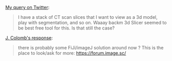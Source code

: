 [My query on Twitter](https://twitter.com/MikeTaylor/status/1295482998364737538):

> I have a stack of CT scan slices that I want to view as a 3d model, play with segmentation, and so on. Waaay backm 3d Slicer seemed to be best free tool for this. Is that still the case?

[J. Colomb's response](https://twitter.com/j_colomb/status/1295604139054051329):

> there is probably some FiJi/imageJ solution around now ? This is the place to look/ask for more:
> https://forum.image.sc/

